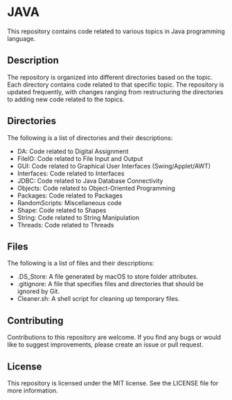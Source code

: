 # JAVA

This repository contains code related to various topics in Java programming language.

## Description

The repository is organized into different directories based on the topic. Each directory contains code related to that specific topic. The repository is updated frequently, with changes ranging from restructuring the directories to adding new code related to the topics.

## Directories

The following is a list of directories and their descriptions:

- DA: Code related to Digital Assignment
- FileIO: Code related to File Input and Output
- GUI: Code related to Graphical User Interfaces (Swing/Applet/AWT)
- Interfaces: Code related to Interfaces
- JDBC: Code related to Java Database Connectivity
- Objects: Code related to Object-Oriented Programming
- Packages: Code related to Packages
- RandomScripts: Miscellaneous code
- Shape: Code related to Shapes
- String: Code related to String Manipulation
- Threads: Code related to Threads

## Files

The following is a list of files and their descriptions:

- .DS_Store: A file generated by macOS to store folder attributes.
- .gitignore: A file that specifies files and directories that should be ignored by Git.
- Cleaner.sh: A shell script for cleaning up temporary files.

## Contributing

Contributions to this repository are welcome. If you find any bugs or would like to suggest improvements, please create an issue or pull request.

## License

This repository is licensed under the MIT license. See the LICENSE file for more information.
